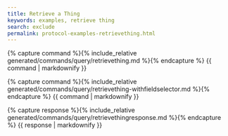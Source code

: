 ```yaml
---
title: Retrieve a Thing
keywords: examples, retrieve thing
search: exclude
permalink: protocol-examples-retrievething.html
---
```


{% capture command %}{% include_relative generated/commands/query/retrievething.md %}{% endcapture %}
{{ command | markdownify }}

{% capture command %}{% include_relative generated/commands/query/retrievething-withfieldselector.md %}{% endcapture %}
{{ command | markdownify }}

{% capture response %}{% include_relative generated/commands/query/retrievethingresponse.md %}{% endcapture %}
{{ response | markdownify }}
